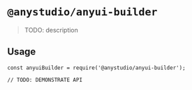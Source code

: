 # `@anystudio/anyui-builder`

> TODO: description

## Usage

```
const anyuiBuilder = require('@anystudio/anyui-builder');

// TODO: DEMONSTRATE API
```
